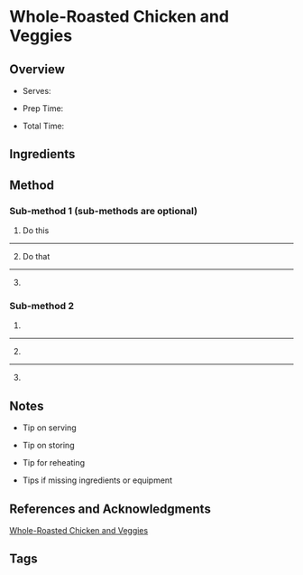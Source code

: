# Whole-Roasted Chicken and Veggies

## Overview

- Serves:

- Prep Time:

- Total Time:

## Ingredients



## Method

### Sub-method 1 (sub-methods are optional)

1. Do this
---
2. Do that
---
3.

### Sub-method 2

1.
---
2.
---
3.

## Notes

- Tip on serving

- Tip on storing

- Tip for reheating

- Tips if missing ingredients or equipment

## References and Acknowledgments

[Whole-Roasted Chicken and Veggies](https://tasty.co/recipe/whole-roasted-chicken-and-veggies)

## Tags


